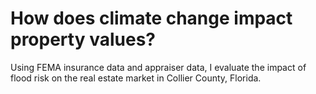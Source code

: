 # How does climate change impact property values?
Using FEMA insurance data and appraiser data, I evaluate the impact of flood risk on the real estate market in Collier County, Florida.
